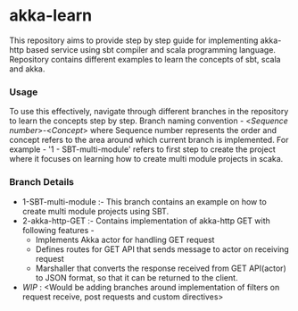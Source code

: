 # akka-learn
This repository aims to provide step by step guide for implementing akka-http based service using sbt compiler and scala programming language.
Repository contains different examples to learn the concepts of sbt, scala and akka.

### Usage
To use this effectively, navigate through different branches in the repository to learn the concepts step by step. Branch naming convention -
<_Sequence number_>-<_Concept_> where Sequence number represents the order and concept refers to the area around which current branch is implemented.
For example - '1 - SBT-multi-module' refers to first step to create the project where it focuses on learning how to create multi module projects in scaka.

### Branch Details
* 1-SBT-multi-module :- This branch contains an example on how to create multi module projects using SBT.
* 2-akka-http-GET :- Contains implementation of akka-http GET with following features - 
    * Implements Akka actor for handling GET request
    * Defines routes for GET API that sends message to actor on receiving request
    * Marshaller that converts the response received from GET API(actor) to JSON format, so that it can be returned to the client.
* _WIP_ : <Would be adding branches around implementation of filters on request receive, post requests and custom directives>